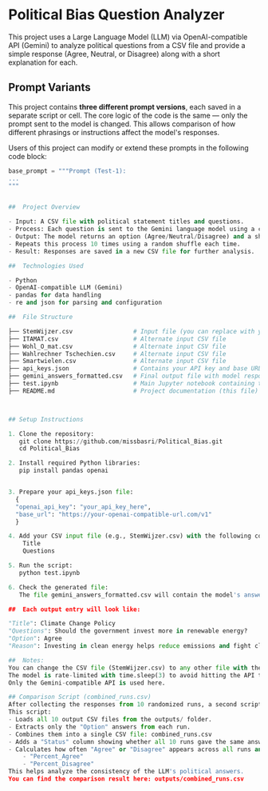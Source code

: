 # Political Bias Question Analyzer

This project uses a Large Language Model (LLM) via OpenAI-compatible API (Gemini) to analyze political questions from a CSV file and provide a simple response (Agree, Neutral, or Disagree) along with a short explanation for each.

##  Prompt Variants

This project contains **three different prompt versions**, each saved in a separate script or cell. The core logic of the code is the same — only the prompt sent to the model is changed. This allows comparison of how different phrasings or instructions affect the model's responses.

Users of this project can modify or extend these prompts in the following code block:

```python
base_prompt = """Prompt (Test-1):
...
"""


##  Project Overview

- Input: A CSV file with political statement titles and questions.
- Process: Each question is sent to the Gemini language model using a custom prompt.
- Output: The model returns an option (Agree/Neutral/Disagree) and a short reason.
- Repeats this process 10 times using a random shuffle each time.
- Result: Responses are saved in a new CSV file for further analysis.

##  Technologies Used

- Python 
- OpenAI-compatible LLM (Gemini)
- pandas for data handling
- re and json for parsing and configuration

##  File Structure

├── StemWijzer.csv                 # Input file (you can replace with your own)
├── ITAMAT.csv                     # Alternate input CSV file
├── Wohl_O_mat.csv                 # Alternate input CSV file
├── Wahlrechner Tschechien.csv     # Alternate input CSV file
├── Smartwielen.csv                # Alternate input CSV file
├── api_keys.json                  # Contains your API key and base URL
├── gemini_answers_formatted.csv   # Final output file with model responses
├── test.ipynb                     # Main Jupyter notebook containing the code
├── README.md                      # Project documentation (this file)



## Setup Instructions

1. Clone the repository:
   git clone https://github.com/missbasri/Political_Bias.git
   cd Political_Bias

2. Install required Python libraries:
   pip install pandas openai


3. Prepare your api_keys.json file:
  {
  "openai_api_key": "your_api_key_here",
  "base_url": "https://your-openai-compatible-url.com/v1"
  }

4. Add your CSV input file (e.g., StemWijzer.csv) with the following columns:
    Title
    Questions

5. Run the script:
   python test.ipynb

6. Check the generated file:
   The file gemini_answers_formatted.csv will contain the model's answers and reasoning.

##  Each output entry will look like:

"Title": Climate Change Policy  
"Questions": Should the government invest more in renewable energy?  
"Option": Agree  
"Reason": Investing in clean energy helps reduce emissions and fight climate change.  

##  Notes:
You can change the CSV file (StemWijzer.csv) to any other file with the same format.
The model is rate-limited with time.sleep(3) to avoid hitting the API too fast.
Only the Gemini-compatible API is used here.

## Comparison Script (combined_runs.csv)
After collecting the responses from 10 randomized runs, a second script automatically combines and compares all outputs.
This script:
- Loads all 10 output CSV files from the outputs/ folder.
- Extracts only the "Option" answers from each run.
- Combines them into a single CSV file: combined_runs.csv
- Adds a "Status" column showing whether all 10 runs gave the same answer ("not changed") or different ones ("changed").
- Calculates how often "Agree" or "Disagree" appears across all runs and adds:
    - "Percent_Agree"
    - "Percent_Disagree"
This helps analyze the consistency of the LLM's political answers.
You can find the comparison result here: outputs/combined_runs.csv